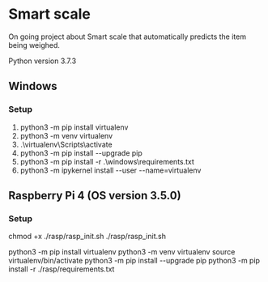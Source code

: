 # Smart scale
On going project about Smart scale that automatically predicts the item being weighed.

Python version 3.7.3
## Windows
### Setup
1. python3 -m pip install virtualenv  
2. python3 -m venv virtualenv
3. .\virtualenv\Scripts\activate  
4. python3 -m pip install --upgrade pip
4. python3 -m pip install -r .\windows\requirements.txt  
5. python3 -m ipykernel install --user --name=virtualenv

## Raspberry Pi 4 (OS version 3.5.0)
### Setup
chmod +x ./rasp/rasp_init.sh
./rasp/rasp_init.sh

python3 -m pip install virtualenv
python3 -m venv virtualenv
source virtualenv/bin/activate
python3 -m pip install --upgrade pip
python3 -m pip install -r ./rasp/requirements.txt
